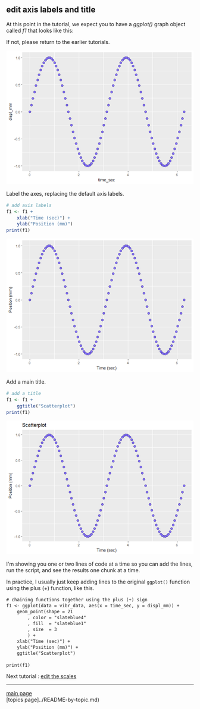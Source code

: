 
edit axis labels and title
--------------------------

At this point in the tutorial, we expect you to have a *ggplot()* graph object called *f1* that looks like this:

If not, please return to the earlier tutorials.

![](tut-0306_edit-axis-labels-title_files/figure-markdown_github-ascii_identifiers/unnamed-chunk-2-1.png)

Label the axes, replacing the default axis labels.

``` r
# add axis labels
f1 <- f1 + 
    xlab("Time (sec)") + 
    ylab("Position (mm)")
print(f1)
```

![](tut-0306_edit-axis-labels-title_files/figure-markdown_github-ascii_identifiers/unnamed-chunk-3-1.png)

Add a main title.

``` r
# add a title
f1 <- f1 + 
    ggtitle("Scatterplot")
print(f1)
```

![](tut-0306_edit-axis-labels-title_files/figure-markdown_github-ascii_identifiers/unnamed-chunk-4-1.png)

I'm showing you one or two lines of code at a time so you can add the lines, run the script, and see the results one chunk at a time.

In practice, I usually just keep adding lines to the original `ggplot()` function using the plus (+) function, like this.

    # chaining functions together using the plus (+) sign
    f1 <- ggplot(data = vibr_data, aes(x = time_sec, y = displ_mm)) +
        geom_point(shape = 21
            , color = "slateblue4"
            , fill  = "slateblue1"
            , size  = 3
            ) +
        xlab("Time (sec)") + 
        ylab("Position (mm)") +
        ggtitle("Scatterplot")
        
    print(f1)

Next tutorial : [edit the scales](tut-0307_edit-scales.md)

------------------------------------------------------------------------

[main page](../README.md)<br> \[topics page\]../README-by-topic.md)
